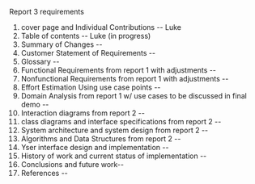 Report 3 requirements
1. cover page and Individual Contributions -- Luke
2. Table of contents -- Luke (in progress)
3. Summary of Changes  --
4. Customer Statement of Requirements --
5. Glossary -- 
6. Functional Requirements from report 1 with adjustments --
7. Nonfunctional Requirements from report 1 with adjustments --
8. Effort Estimation Using use case points  --
9. Domain Analysis from report 1 w/ use cases to be discussed in final demo --
10. Interaction diagrams from report 2 --
11. class diagrams and interface specifications from report 2 --
12. System architecture and system design from report 2 --
13. Algorithms and Data Structures from report 2 --
14. Yser interface design and implementation --
15. History of work and current status of implementation --
16. Conclusions and future work--
17. References --
